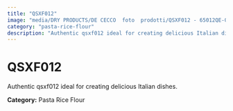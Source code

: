 ```yaml
---
title: "QSXF012"
image: "media/DRY PRODUCTS/DE CECCO  foto  prodotti/QSXF012 - 65012QE-05.jpg"
category: "pasta-rice-flour"
description: "Authentic qsxf012 ideal for creating delicious Italian dishes."
---
```


# QSXF012

Authentic qsxf012 ideal for creating delicious Italian dishes.

**Category:** Pasta Rice Flour
